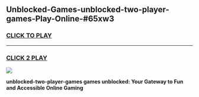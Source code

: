 
## Unblocked-Games-unblocked-two-player-games-Play-Online-#65xw3
<h3>
<a href="https://premium.freeplayer.one?title=unblocked-two-player-games&ref=27F">CLICK TO PLAY</a></h3>
<hr>

<h3>
<a href="https://premium.freeplayer.one?title=unblocked-two-player-games&ref=27F">CLICK 2 PLAY</a>
  
</h3>

<a href="https://premium.freeplayer.one?title=unblocked-two-player-games&ref=27F"><img src="https://clearcache.store/games.png"></a>


**unblocked-two-player-games games unblocked: Your Gateway to Fun and Accessible Online Gaming**
